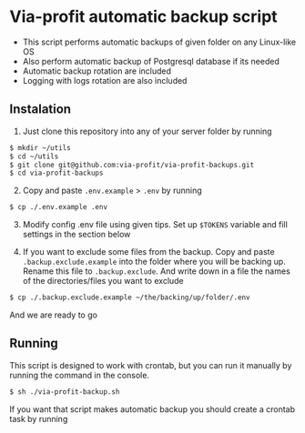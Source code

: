 # Via-profit automatic backup script

- This script performs automatic backups of given folder on any Linux-like OS
- Also perform automatic backup of Postgresql database if its needed
- Automatic backup rotation are included
- Logging with logs rotation are also included

## Instalation

1. Just clone this repository into any of your server folder by running

```bash
$ mkdir ~/utils
$ cd ~/utils
$ git clone git@github.com:via-profit/via-profit-backups.git
$ cd via-profit-backups 
```

2. Copy and paste `.env.example` > `.env` by running

```bash
$ cp ./.env.example .env
```

3. Modify config .env file using given tips. Set up `$TOKENS` variable and fill settings in the section below

4. If you want to exclude some files from the backup. Copy and paste `.backup.exclude.example` into the folder where you will be backing up. Rename this file to `.backup.exclude`. And write down in a file the names of the directories/files you want to exclude

```bash
$ cp ./.backup.exclude.example ~/the/backing/up/folder/.env
```

And we are ready to go

## Running
This script is designed to work with crontab, but you can run it manually by running the command in the console.

```bash
$ sh ./via-profit-backup.sh
```

If you want that script makes automatic backup you should create a crontab task by running
```bash
    
```
